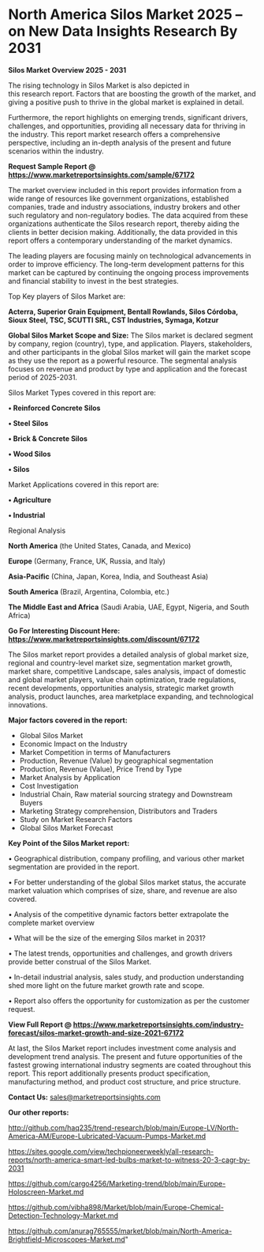 # North America Silos Market 2025 – on New Data Insights Research By 2031

<Strong> Silos Market Overview 2025 - 2031</strong>

The rising technology in Silos Market is also depicted in this research report. Factors that are boosting the growth of the market, and giving a positive push to thrive in the global market is explained in detail.

Furthermore, the report highlights on emerging trends, significant drivers, challenges, and opportunities, providing all necessary data for thriving in the industry. This report market research offers a comprehensive perspective, including an in-depth analysis of the present and future scenarios within the industry.

<strong>Request Sample Report @ <a href=https://www.marketreportsinsights.com/sample/67172>https://www.marketreportsinsights.com/sample/67172</a></strong>

The market overview included in this report provides information from a wide range of resources like government organizations, established companies, trade and industry associations, industry brokers and other such regulatory and non-regulatory bodies. The data acquired from these organizations authenticate the Silos research report, thereby aiding the clients in better decision making. Additionally, the data provided in this report offers a contemporary understanding of the market dynamics.

The leading players are focusing mainly on technological advancements in order to improve efficiency. The long-term development patterns for this market can be captured by continuing the ongoing process improvements and financial stability to invest in the best strategies.

Top Key players of Silos Market are:

<strong>Acterra, Superior Grain Equipment, Bentall Rowlands, Silos Córdoba, Sioux Steel, TSC, SCUTTI SRL, CST Industries, Symaga, Kotzur</strong>

<strong><b>Global Silos Market Scope and Size:</b></strong>
The Silos market is declared segment by company, region (country), type, and application. Players, stakeholders, and other participants in the global Silos market will gain the market scope as they use the report as a powerful resource. The segmental analysis focuses on revenue and product by type and application and the forecast period of 2025-2031.

Silos Market Types covered in this report are:

<strong>• Reinforced Concrete Silos

• Steel Silos

• Brick & Concrete Silos

• Wood Silos

• Silos</strong>

Market Applications covered in this report are:

<strong>• Agriculture

• Industrial</strong> 

Regional Analysis

<strong>North America</strong> (the United States, Canada, and Mexico)

<strong>Europe</strong> (Germany, France, UK, Russia, and Italy)

<strong>Asia-Pacific</strong> (China, Japan, Korea, India, and Southeast Asia)

<strong>South America</strong> (Brazil, Argentina, Colombia, etc.)

<strong>The Middle East and Africa</strong> (Saudi Arabia, UAE, Egypt, Nigeria, and South Africa)

<strong>Go For Interesting Discount Here: <a href=https://www.marketreportsinsights.com/discount/67172>https://www.marketreportsinsights.com/discount/67172</a></strong>

The Silos market report provides a detailed analysis of global market size, regional and country-level market size, segmentation market growth, market share, competitive Landscape, sales analysis, impact of domestic and global market players, value chain optimization, trade regulations, recent developments, opportunities analysis, strategic market growth analysis, product launches, area marketplace expanding, and technological innovations.

<strong><b>Major factors covered in the report:</b></strong>
<ul>
  <li>Global Silos Market </li>
  <li>Economic Impact on the Industry</li>
  <li>Market Competition in terms of Manufacturers</li>
  <li>Production, Revenue (Value) by geographical segmentation</li>
  <li>Production, Revenue (Value), Price Trend by Type</li>
  <li>Market Analysis by Application</li>
  <li>Cost Investigation</li>
  <li>Industrial Chain, Raw material sourcing strategy and Downstream Buyers</li>
  <li>Marketing Strategy comprehension, Distributors and Traders</li>
  <li>Study on Market Research Factors</li>
  <li>Global Silos Market Forecast</li>
</ul>

<strong><b>Key Point of the Silos Market report:</b></strong>

• Geographical distribution, company profiling, and various other market segmentation are provided in the report.

• For better understanding of the global Silos market status, the accurate market valuation which comprises of size, share, and revenue are also covered.

• Analysis of the competitive dynamic factors better extrapolate the complete market overview

• What will be the size of the emerging Silos market in 2031?

• The latest trends, opportunities and challenges, and growth drivers provide better construal of the Silos Market.

• In-detail industrial analysis, sales study, and production understanding shed more light on the future market growth rate and scope.

• Report also offers the opportunity for customization as per the customer request.

<strong><b>View Full Report @ <a href=https://www.marketreportsinsights.com/industry-forecast/silos-market-growth-and-size-2021-67172>https://www.marketreportsinsights.com/industry-forecast/silos-market-growth-and-size-2021-67172</a></b></strong>


At last, the Silos Market report includes investment come analysis and development trend analysis. The present and future opportunities of the fastest growing international industry segments are coated throughout this report. This report additionally presents product specification, manufacturing method, and product cost structure, and price structure.

<strong>Contact Us:</strong>
sales@marketreportsinsights.com

<strong>Our other reports:</strong>

<a href=http://github.com/haq235/trend-research/blob/main/Europe-LV/North-America-AM/Europe-Lubricated-Vacuum-Pumps-Market.md>http://github.com/haq235/trend-research/blob/main/Europe-LV/North-America-AM/Europe-Lubricated-Vacuum-Pumps-Market.md</a>

<a href=https://sites.google.com/view/techpioneerweekly/all-research-reports/north-america-smart-led-bulbs-market-to-witness-20-3-cagr-by-2031>https://sites.google.com/view/techpioneerweekly/all-research-reports/north-america-smart-led-bulbs-market-to-witness-20-3-cagr-by-2031</a>

<a href=https://github.com/cargo4256/Marketing-trend/blob/main/Europe-Holoscreen-Market.md>https://github.com/cargo4256/Marketing-trend/blob/main/Europe-Holoscreen-Market.md</a>

<a href=https://github.com/vibha898/Market/blob/main/Europe-Chemical-Detection-Technology-Market.md>https://github.com/vibha898/Market/blob/main/Europe-Chemical-Detection-Technology-Market.md</a>

<a href=https://github.com/anurag765555/market/blob/main/North-America-Brightfield-Microscopes-Market.md>https://github.com/anurag765555/market/blob/main/North-America-Brightfield-Microscopes-Market.md</a>"
